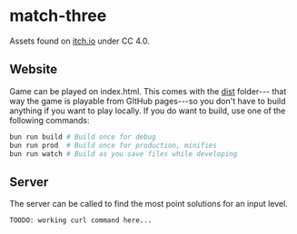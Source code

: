 # match-three

Assets found on [itch.io](https://devilsworkshop.itch.io/match-3-free-2d-sprites-game-art-and-ui) 
under CC 4.0.

## Website

Game can be played on index.html. This comes with the [dist](./dist) folder---
that way the game is playable from GItHub pages---so you don't have to build
anything if you want to play locally. If you do want to build, use  one of the 
following commands:


```bash
bun run build # Build once for debug
bun run prod  # Build once for production, minifies
bun run watch # Build as you save files while developing
```

## Server

The server can be called to find the most point solutions for an input level. 

```
TOODO: working curl command here...
```